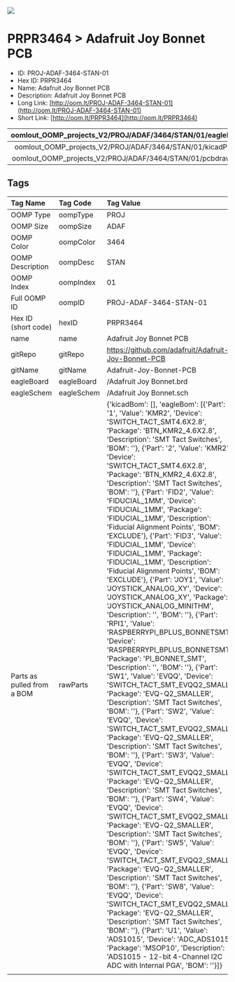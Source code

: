 


  
![][im]
# PRPR3464 > Adafruit Joy Bonnet PCB

- ID: PROJ-ADAF-3464-STAN-01
- Hex ID: PRPR3464
- Name: Adafruit Joy Bonnet PCB
- Description: Adafruit Joy Bonnet PCB
- Long Link: [http://oom.lt/PROJ-ADAF-3464-STAN-01](http://oom.lt/PROJ-ADAF-3464-STAN-01)
- Short Link: [http://oom.lt/PRPR3464](http://oom.lt/PRPR3464)
  

|oomlout_OOMP_projects_V2/PROJ/ADAF/3464/STAN/01/eagleImage.png|oomlout_OOMP_projects_V2/PROJ/ADAF/3464/STAN/01/eagleSchemImage.png|oomlout_OOMP_projects_V2/PROJ/ADAF/3464/STAN/01/kicadPcb3dFront.png|oomlout_OOMP_projects_V2/PROJ/ADAF/3464/STAN/01/kicadPcb3dBack.png|
| :---: | :---: | :---: | :---: |
|oomlout_OOMP_projects_V2/PROJ/ADAF/3464/STAN/01/kicadPcb3d.png|oomlout_OOMP_projects_V2/PROJ/ADAF/3464/STAN/01/bomBack.png|oomlout_OOMP_projects_V2/PROJ/ADAF/3464/STAN/01/bomFront.png|oomlout_OOMP_projects_V2/PROJ/ADAF/3464/STAN/01/pcbdraw.svg|
|oomlout_OOMP_projects_V2/PROJ/ADAF/3464/STAN/01/pcbdrawBack.svg||||

## Tags
  

|Tag Name|Tag Code|Tag Value|
| :--- | :--- | :--- |
|OOMP Type|oompType|PROJ|
|OOMP Size|oompSize|ADAF|
|OOMP Color|oompColor|3464|
|OOMP Description|oompDesc|STAN|
|OOMP Index|oompIndex|01|
|Full OOMP ID|oompID|PROJ-ADAF-3464-STAN-01|
|Hex ID (short code)|hexID|PRPR3464|
|name|name|Adafruit Joy Bonnet PCB|
|gitRepo|gitRepo|https://github.com/adafruit/Adafruit-Joy-Bonnet-PCB|
|gitName|gitName|Adafruit-Joy-Bonnet-PCB|
|eagleBoard|eagleBoard|/Adafruit Joy Bonnet.brd|
|eagleSchem|eagleSchem|/Adafruit Joy Bonnet.sch|
|Parts as pulled from a BOM|rawParts|{'kicadBom': [], 'eagleBom': [{'Part': '1', 'Value': 'KMR2', 'Device': 'SWITCH_TACT_SMT4.6X2.8', 'Package': 'BTN_KMR2_4.6X2.8', 'Description': 'SMT Tact Switches', 'BOM': ''}, {'Part': '2', 'Value': 'KMR2', 'Device': 'SWITCH_TACT_SMT4.6X2.8', 'Package': 'BTN_KMR2_4.6X2.8', 'Description': 'SMT Tact Switches', 'BOM': ''}, {'Part': 'FID2', 'Value': 'FIDUCIAL_1MM', 'Device': 'FIDUCIAL_1MM', 'Package': 'FIDUCIAL_1MM', 'Description': 'Fiducial Alignment Points', 'BOM': 'EXCLUDE'}, {'Part': 'FID3', 'Value': 'FIDUCIAL_1MM', 'Device': 'FIDUCIAL_1MM', 'Package': 'FIDUCIAL_1MM', 'Description': 'Fiducial Alignment Points', 'BOM': 'EXCLUDE'}, {'Part': 'JOY1', 'Value': 'JOYSTICK_ANALOG_XY', 'Device': 'JOYSTICK_ANALOG_XY', 'Package': 'JOYSTICK_ANALOG_MINITHM', 'Description': '', 'BOM': ''}, {'Part': 'RPI1', 'Value': 'RASPBERRYPI_BPLUS_BONNETSMT', 'Device': 'RASPBERRYPI_BPLUS_BONNETSMT', 'Package': 'PI_BONNET_SMT', 'Description': '', 'BOM': ''}, {'Part': 'SW1', 'Value': 'EVQQ', 'Device': 'SWITCH_TACT_SMT_EVQQ2_SMALL', 'Package': 'EVQ-Q2_SMALLER', 'Description': 'SMT Tact Switches', 'BOM': ''}, {'Part': 'SW2', 'Value': 'EVQQ', 'Device': 'SWITCH_TACT_SMT_EVQQ2_SMALL', 'Package': 'EVQ-Q2_SMALLER', 'Description': 'SMT Tact Switches', 'BOM': ''}, {'Part': 'SW3', 'Value': 'EVQQ', 'Device': 'SWITCH_TACT_SMT_EVQQ2_SMALL', 'Package': 'EVQ-Q2_SMALLER', 'Description': 'SMT Tact Switches', 'BOM': ''}, {'Part': 'SW4', 'Value': 'EVQQ', 'Device': 'SWITCH_TACT_SMT_EVQQ2_SMALL', 'Package': 'EVQ-Q2_SMALLER', 'Description': 'SMT Tact Switches', 'BOM': ''}, {'Part': 'SW5', 'Value': 'EVQQ', 'Device': 'SWITCH_TACT_SMT_EVQQ2_SMALL', 'Package': 'EVQ-Q2_SMALLER', 'Description': 'SMT Tact Switches', 'BOM': ''}, {'Part': 'SW8', 'Value': 'EVQQ', 'Device': 'SWITCH_TACT_SMT_EVQQ2_SMALL', 'Package': 'EVQ-Q2_SMALLER', 'Description': 'SMT Tact Switches', 'BOM': ''}, {'Part': 'U1', 'Value': 'ADS1015', 'Device': 'ADC_ADS1015', 'Package': 'MSOP10', 'Description': 'ADS1015 - 12-bit 4-Channel I2C ADC with Internal PGA', 'BOM': ''}]}|
||||



[im]: PROJ/ADAF/3464/STAN/01/kicadPcb3d_450.png
